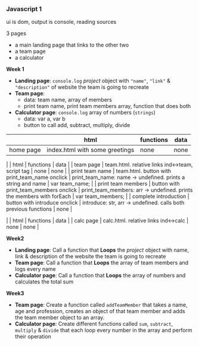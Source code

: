 
### Javascript 1

ui is dom, output is console, reading sources

3 pages
* a main landing page that links to the other two
* a team page
* a calculator

**Week 1**

* **Landing page**: `console.log` *project* object with `"name"`, `"link"` & `"description"` of website the team is going to recreate
* **Team page**: 
  * data: team name, array of members
  * print team name, print team members array, function that does both
* **Calculator page**: `console.log` array of numbers (`strings`)
  * data: var a, var b
  * button to call add, subtract, multiply, divide

|   | html | functions | data |
| --- | --- | --- | --- |
| home page | index.html with some greetings | none | none |

|   | html | functions | data |
| team page | team.html.  relative links ind<->team, script tag | none | none |
| print team name | team.html. button with print_team_name onclick | print_team_name: name -> undefined. prints a string and name | var team_name; |
| print team members | button with print_team_members onclick | print_team_members: arr -> undefined. prints the members with forEach | var team_members; |
| complete introduction | button with introduce onclick | introduce: str, arr -> undefined. calls both previous functions | none |

|   | html | functions | data |
| calc page | calc.html.  relative links ind<->calc | none | none |



**Week2**

* **Landing page**: Call a function that **Loops** the *project* object with name, link & description of the website the team is going to recreate
* **Team page**: Call a function that **Loops** the array of team members and logs every name
* **Calculator page**: Call a function that **Loops** the array of numbers and calculates the total sum

**Week3**

* **Team page**: Create a function called `addTeamMember` that takes a name, age and profession, creates an object of that team member and adds the team member object to an array.
* **Calculator page**: Create different functions called `sum`, `subtract`, `multiply` & `divide` that each loop every number in the array and perform their operation
